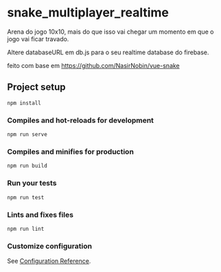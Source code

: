 # snake_multiplayer_realtime

Arena do jogo 10x10, mais do que isso vai chegar um momento em que o jogo vai ficar travado. 

Altere databaseURL em db.js para o seu realtime database do firebase.

feito com base em https://github.com/NasirNobin/vue-snake

## Project setup
```
npm install
```

### Compiles and hot-reloads for development
```
npm run serve
```

### Compiles and minifies for production
```
npm run build
```

### Run your tests
```
npm run test
```

### Lints and fixes files
```
npm run lint
```

### Customize configuration
See [Configuration Reference](https://cli.vuejs.org/config/).
